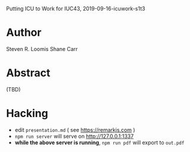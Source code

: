 Putting ICU to Work for IUC43, 2019-09-16-icuwork-s1t3
###

Author
===

Steven R. Loomis
Shane Carr

Abstract
===

(TBD) 


Hacking
===

- edit `presentation.md` ( see https://remarkjs.com )
- `npm run server`  will serve on http://127.0.0.1:1337
- **while the above server is running**, `npm run pdf` will export to `out.pdf`
